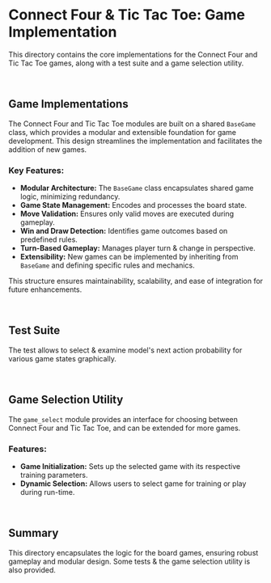 # Connect Four & Tic Tac Toe: Game Implementation

This directory contains the core implementations for the Connect Four and Tic Tac Toe games, along with a test suite and a game selection utility.

<br>

## Game Implementations

The Connect Four and Tic Tac Toe modules are built on a shared `BaseGame` class, which provides a modular and extensible foundation for game development. This design streamlines the implementation and facilitates the addition of new games.

### Key Features:
- **Modular Architecture:** The `BaseGame` class encapsulates shared game logic, minimizing redundancy.
- **Game State Management:** Encodes and processes the board state.
- **Move Validation:** Ensures only valid moves are executed during gameplay.
- **Win and Draw Detection:** Identifies game outcomes based on predefined rules.
- **Turn-Based Gameplay:** Manages player turn & change in perspective.
- **Extensibility:** New games can be implemented by inheriting from `BaseGame` and defining specific rules and mechanics.

This structure ensures maintainability, scalability, and ease of integration for future enhancements.

<br>

## Test Suite

The test allows to select & examine model's next action probability for various game states graphically.

<br>

## Game Selection Utility

The `game_select` module provides an interface for choosing between Connect Four and Tic Tac Toe, and can be extended for more games.

### Features:
- **Game Initialization:** Sets up the selected game with its respective training parameters.
- **Dynamic Selection:** Allows users to select game for training or play during run-time.

<br>

## Summary

This directory encapsulates the logic for the board games, ensuring robust gameplay and modular design. Some tests & the game selection utility is also provided.